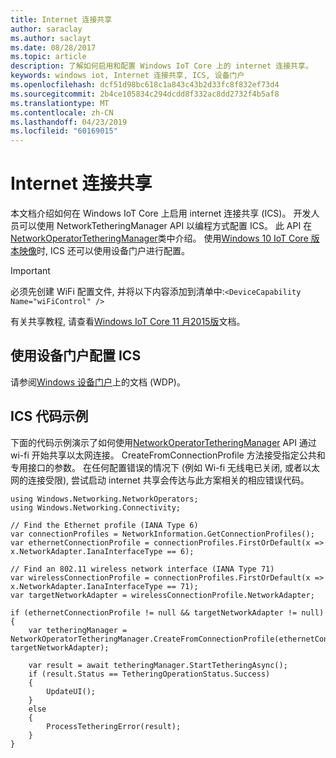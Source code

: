 ```yaml
---
title: Internet 连接共享
author: saraclay
ms.author: saclayt
ms.date: 08/28/2017
ms.topic: article
description: 了解如何启用和配置 Windows IoT Core 上的 internet 连接共享。
keywords: windows iot, Internet 连接共享, ICS, 设备门户
ms.openlocfilehash: dcf51d98bc618c1a843c43b2d33fc8f832ef73d4
ms.sourcegitcommit: 2b4ce105834c294dcdd8f332ac8dd2732f4b5af8
ms.translationtype: MT
ms.contentlocale: zh-CN
ms.lasthandoff: 04/23/2019
ms.locfileid: "60169015"
---
```

# <a name="internet-connection-sharing"></a>Internet 连接共享

本文档介绍如何在 Windows IoT Core 上启用 internet 连接共享 (ICS)。 开发人员可以使用 NetworkTetheringManager API 以编程方式配置 ICS。 此 API 在[NetworkOperatorTetheringManager](https://msdn.microsoft.com/library/windows/apps/windows.networking.networkoperators.networkoperatortetheringmanager.aspx)类中介绍。
使用[Windows 10 IoT Core 版本映像](https://developer.microsoft.com/en-us/windows/iot/downloads)时, ICS 还可以使用设备门户进行配置。

> [!IMPORTANT]
> 必须先创建 WiFi 配置文件, 并将以下内容添加到清单中:`<DeviceCapability Name="wiFiControl" />`

有关共享教程, 请查看[Windows IoT Core 11 月2015版](InternetConnectionSharingNov2015.md)文档。

## <a name="configuring-ics-using-the-device-portal"></a>使用设备门户配置 ICS
请参阅[Windows 设备门户](../manage-your-device/deviceportal.md)上的文档 (WDP)。

## <a name="ics-code-sample"></a>ICS 代码示例
下面的代码示例演示了如何使用[NetworkOperatorTetheringManager](https://msdn.microsoft.com/library/windows/apps/windows.networking.networkoperators.networkoperatortetheringmanager.aspx) API 通过 wi-fi 开始共享以太网连接。 CreateFromConnectionProfile 方法接受指定公共和专用接口的参数。 在任何配置错误的情况下 (例如 Wi-fi 无线电已关闭, 或者以太网的连接受限), 尝试启动 internet 共享会传达与此方案相关的相应错误代码。

```
using Windows.Networking.NetworkOperators;
using Windows.Networking.Connectivity; 
 
// Find the Ethernet profile (IANA Type 6)
var connectionProfiles = NetworkInformation.GetConnectionProfiles(); 
var ethernetConnectionProfile = connectionProfiles.FirstOrDefault(x => x.NetworkAdapter.IanaInterfaceType == 6); 

// Find an 802.11 wireless network interface (IANA Type 71)
var wirelessConnectionProfile = connectionProfiles.FirstOrDefault(x => x.NetworkAdapter.IanaInterfaceType == 71);
var targetNetworkAdapter = wirelessConnectionProfile.NetworkAdapter;

if (ethernetConnectionProfile != null && targetNetworkAdapter != null)
{
    var tetheringManager = NetworkOperatorTetheringManager.CreateFromConnectionProfile(ethernetConnectionProfile, targetNetworkAdapter); 

    var result = await tetheringManager.StartTetheringAsync(); 
    if (result.Status == TetheringOperationStatus.Success)
    {
        UpdateUI();
    }
    else
    {
        ProcessTetheringError(result);
    }
}
```
